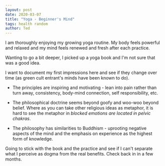 ```yaml
---
layout: post
date: 2020-03-07
title: "Yoga - Beginner's Mind"
tags: health random
author: Ted
---
```

I am thoroughly enjoying my growing yoga routine. My body feels powerful and relaxed and my mind feels renewed and fresh after each practice.

Wanting to go a bit deeper, I picked up a yoga book and I'm not sure that was a good idea.

I want to document my first impressions here and see if they change over time (as green cult entrant's minds have been known to do).

- The principles are inspiring and motivating - lean into pain rather than turn away, consistency, body-mind connection, self responsibility, etc.     

- The philosophical doctrine seems beyond goofy and woo-woo beyond belief. Where as you can take other religious ideas as metaphor, it is hard to see the metaphor in _blocked emotions are located in pelvic chakras_.  

- The philosophy has similarities to Buddhism - uprooting negative aspects of the mind and the emphasis on experience as the highest form of knowledge.

Going to stick with the book and the practice and see if I can't separate what I perceive as dogma from the real benefits. Check back in in a few months.
